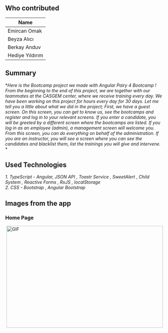 ## Who contributed <br>
|Name    
| --------
| Emircan Omak  
| Beyza Alıcı
| Berkay Anduv
| Hediye Yıldırım
## Summary <br/>
**Here is the Bootcamp project we made with Angular Pairy 4 Bootcamp ! From the beginning to the end of this project, we are together with our teammates at the CASGEM center, where we receive training every day. We have been working on this project for hours every day for 30 days. Let me tell you a little about what we did in the project;
First, we have a guest screen. On this screen, you can get to know us, see the bootcamps and register and log in to your relevant screens. If you enter a candidate, you will be greeted by a different screen where the bootcamps are listed. If you log in as an employee (admin), a management screen will welcome you. From this screen, you can do everything on behalf of the administration. If you are an instructor, you will see a screen where you can see the candidates and blacklist them, list the trainings you will give and intervene.* *
## Used Technologies <br/>
*1.  TypeScript - Angular, JSON API , Toastr Service , SweetAlert , Child System , Reactive Forms , RxJS , localStorage<br/>
2. CSS - Bootstrap , Angular Bootstrap*
## Images from the app<br/>
### Home Page
<img align="right" alt="GIF" src="https://im.ezgif.com/tmp/ezgif-1-c4bfc002b1.gif" width="500" height="325" />
